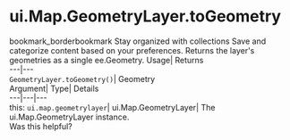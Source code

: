  
#  ui.Map.GeometryLayer.toGeometry 
bookmark_borderbookmark Stay organized with collections  Save and categorize content based on your preferences.
Returns the layer's geometries as a single ee.Geometry. 
Usage| Returns  
---|---  
`GeometryLayer.toGeometry()`| Geometry  
Argument| Type| Details  
---|---|---  
this: `ui.map.geometrylayer`| ui.Map.GeometryLayer| The ui.Map.GeometryLayer instance.  
Was this helpful?

